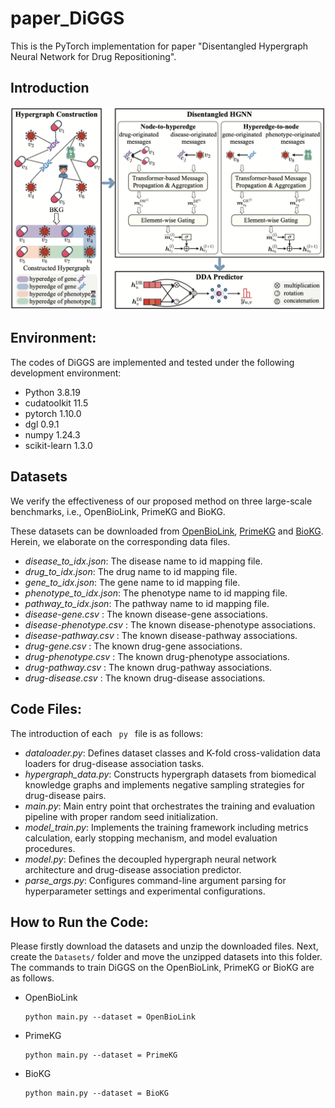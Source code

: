 # paper_DiGGS
This is the PyTorch implementation for paper "Disentangled Hypergraph Neural Network for Drug Repositioning".

## Introduction


<img src='model.png'>

## Environment:
The codes of DiGGS are implemented and tested under the following development environment:
-  Python 3.8.19
-  cudatoolkit 11.5
-  pytorch 1.10.0
-  dgl 0.9.1
-  numpy 1.24.3
-  scikit-learn 1.3.0

## Datasets
We verify the effectiveness of our proposed method on three large-scale benchmarks, i.e., OpenBioLink, PrimeKG and BioKG.

These datasets can be downloaded from [OpenBioLink](https://drive.google.com/drive/folders/1K7yE0mgQOZsKCcDM-k_rYZFYmKmxWbrZ), [PrimeKG](https://drive.google.com/drive/folders/1jqJGuecCuvgi-0gNtQuPNv2HyXt-rFjO) and [BioKG](https://drive.google.com/drive/folders/1lVFo0o2dTV8FH6uhd73-x9RTOgLU-buL). Herein, we elaborate on the corresponding data files.
- <i>disease_to_idx.json</i>: The disease name to id mapping file.
- <i>drug_to_idx.json</i>: The drug name to id mapping file.
- <i>gene_to_idx.json</i>: The gene name to id mapping file.
- <i>phenotype_to_idx.json</i>: The phenotype name to id mapping file.
- <i>pathway_to_idx.json</i>: The pathway name to id mapping file.
- <i> disease-gene.csv </i>: The known disease-gene associations.
- <i> disease-phenotype.csv </i>: The known disease-phenotype associations.
- <i> disease-pathway.csv </i>: The known disease-pathway associations.
- <i> drug-gene.csv </i>: The known drug-gene associations.
- <i> drug-phenotype.csv </i>: The known drug-phenotype associations.
- <i> drug-pathway.csv </i>: The known drug-pathway associations.
- <i> drug-disease.csv </i>: The known drug-disease associations.

## Code Files:
The introduction of each <code> py </code> file is as follows:
- <i>dataloader.py</i>: Defines dataset classes and K-fold cross-validation data loaders for drug-disease association tasks.
- <i>hypergraph_data.py</i>: Constructs hypergraph datasets from biomedical knowledge graphs and implements negative sampling strategies for drug-disease pairs.
- <i>main.py</i>: Main entry point that orchestrates the training and evaluation pipeline with proper random seed initialization.
- <i>model_train.py</i>: Implements the training framework including metrics calculation, early stopping mechanism, and model evaluation procedures.
- <i>model.py</i>: Defines the decoupled hypergraph neural network architecture and drug-disease association predictor.
- <i>parse_args.py</i>: Configures command-line argument parsing for hyperparameter settings and experimental configurations.

## How to Run the Code:
Please firstly download the datasets and unzip the downloaded files. Next, create the <code>Datasets/</code> folder and move the unzipped datasets into this folder. The commands to train DiGGS on the OpenBioLink, PrimeKG or BioKG are as follows.

<ul>
<li>OpenBioLink<pre><code>python main.py --dataset = OpenBioLink</code></pre>
</li>
<li>PrimeKG<pre><code>python main.py --dataset = PrimeKG</code></pre>
</li>
<li>BioKG<pre><code>python main.py --dataset = BioKG</code></pre>
</li>
</ul>
</body></html>
